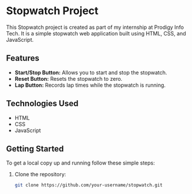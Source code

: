 # Stopwatch Project

This Stopwatch project is created as part of my internship at Prodigy Info Tech. It is a simple stopwatch web application built using HTML, CSS, and JavaScript.

## Features

- **Start/Stop Button:** Allows you to start and stop the stopwatch.
- **Reset Button:** Resets the stopwatch to zero.
- **Lap Button:** Records lap times while the stopwatch is running.

## Technologies Used

- HTML
- CSS
- JavaScript

## Getting Started

To get a local copy up and running follow these simple steps:

1. Clone the repository:
   ```sh
   git clone https://github.com/your-username/stopwatch.git
